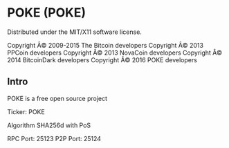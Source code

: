 POKE (POKE)
===================
Distributed under the MIT/X11 software license.

Copyright Â© 2009-2015 The Bitcoin developers
Copyright Â© 2013 PPCoin developers
Copyright Â© 2013 NovaCoin developers
Copyright Â© 2014 BitcoinDark developers
Copyright Â© 2016 POKE developers

Intro
-----
POKE is a free open source project

Ticker: POKE

Algorithm SHA256d with PoS


RPC Port: 25123
P2P Port: 25124 
